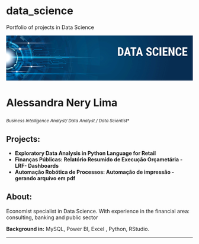 # data_science
Portfolio of projects in Data Science
<p align="center">
  <img src="banner.png" >
</p>

# Alessandra Nery Lima
<sub>*Business Intelligence Analyst/ Data Analyst / Data Scientist** </sub>

## Projects:

* **Exploratory Data Analysis in Python Language for Retail** 
* **Finanças Públicas: Relatório Resumido de Execução Orçametária -LRF- Dashboards**
* **Automação Robótica de Processos: Automação de impressão - gerando arquivo em pdf** 

## About:

Economist specialist in Data Science. With experience in the financial area: consulting, banking and public sector

**Background in:** MySQL, Power BI, Excel , Python, RStudio.

---
